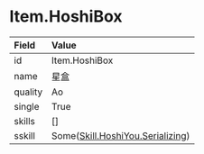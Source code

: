 # Item.HoshiBox

Field    | Value
:--------|:-------------
id       | Item.HoshiBox
name     | 星盒
quality  | Ao
single   | True
skills   | \[\]
sskill   | Some([Skill.HoshiYou.Serializing](/skills/Skill.HoshiYou.Serializing.md))